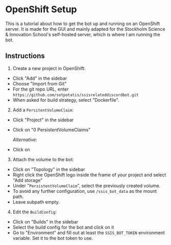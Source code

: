# OpenShift Setup

This is a tutorial about how to get the bot up and running on an OpenShift server.
It is made for the GUI and mainly adapted for the Stockholm Science & Innovation School's self-hosted server,
which is where I am running the bot.

## Instructions

1. Create a new project in OpenShift:
- Click "Add" in the sidebar
- Choose "Import from Git"
- For the git repo URL, enter `https://github.com/sotpotatis/ssisrelateddiscordbot.git`
- When asked for build strategy, select "Dockerfile".

2. Add a `PersitentVolumeClaim`:
- Click "Project" in the sidebar
- Click on "0 PersistentVolumeClaims"

    *Alternative*:
- Click on

3. Attach the volume to the bot:
- Click on "Topology" in the sidebar
- Right click the OpenShift logo inside the frame of your project and select "Add storage"
- Under "`PersistentVolumeClaim`", select the previously created volume.
- To avoid any further configuration, use `/ssis_bot_data` as the mount path.
- Leave subpath empty.

4. Edit the `BuildConfig`:
- Click on "Builds" in the sidebar
- Select the build config for the bot and click on it
- Go to "Environment" and fill out at least the `SSIS_BOT_TOKEN` environment variable.
Set it to the bot token to use.